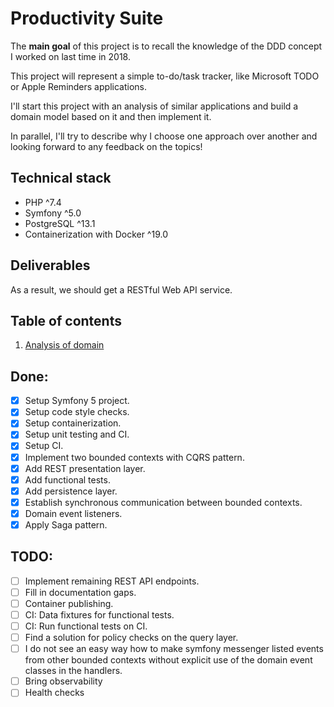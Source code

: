 # Productivity Suite

The **main goal** of this project is to recall the knowledge of the DDD concept I worked on last time in 2018.

This project will represent a simple to-do/task tracker, like Microsoft TODO or Apple Reminders applications.

I'll start this project with an analysis of similar applications and build a domain model based on it and then implement it.

In parallel, I'll try to describe why I choose one approach over another and looking forward to any feedback on the topics! 

## Technical stack

- PHP ^7.4
- Symfony ^5.0
- PostgreSQL ^13.1
- Containerization with Docker ^19.0

## Deliverables

As a result, we should get a RESTful Web API service.

## Table of contents

1) [Analysis of domain](./docs/001-analysis-of-tasks-applications.md)

## Done:
- [x] Setup Symfony 5 project.
- [x] Setup code style checks.
- [x] Setup containerization.
- [x] Setup unit testing and CI.
- [x] Setup CI.
- [x] Implement two bounded contexts with CQRS pattern.
- [x] Add REST presentation layer.
- [x] Add functional tests.
- [x] Add persistence layer.
- [x] Establish synchronous communication between bounded contexts.
- [x] Domain event listeners.
- [x] Apply Saga pattern.

## TODO:
- [ ] Implement remaining REST API endpoints.
- [ ] Fill in documentation gaps.
- [ ] Container publishing.
- [ ] CI: Data fixtures for functional tests.
- [ ] CI: Run functional tests on CI.
- [ ] Find a solution for policy checks on the query layer.
- [ ] I do not see an easy way how to make symfony messenger listed events from other bounded
contexts without explicit use of the domain event classes in the handlers.
- [ ] Bring observability
- [ ] Health checks
